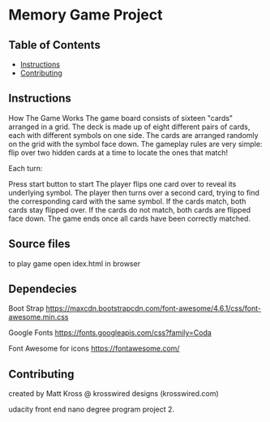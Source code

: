 # Memory Game Project

## Table of Contents

* [Instructions](#instructions)
* [Contributing](#contributing)

## Instructions

How The Game Works
The game board consists of sixteen "cards" arranged in a grid. The deck is made up of eight different pairs of cards, each with different symbols on one side. The cards are arranged randomly on the grid with the symbol face down. The gameplay rules are very simple: flip over two hidden cards at a time to locate the ones that match!

Each turn:

Press start button to start
The player flips one card over to reveal its underlying symbol.
The player then turns over a second card, trying to find the corresponding card with the same symbol.
If the cards match, both cards stay flipped over.
If the cards do not match, both cards are flipped face down.
The game ends once all cards have been correctly matched.

## Source files

to play game open idex.html in browser

## Dependecies

Boot Strap https://maxcdn.bootstrapcdn.com/font-awesome/4.6.1/css/font-awesome.min.css

Google Fonts
https://fonts.googleapis.com/css?family=Coda

Font Awesome for icons
https://fontawesome.com/

## Contributing

created by Matt Kross @ krosswired designs (krosswired.com)

udacity front end nano degree program
project 2.